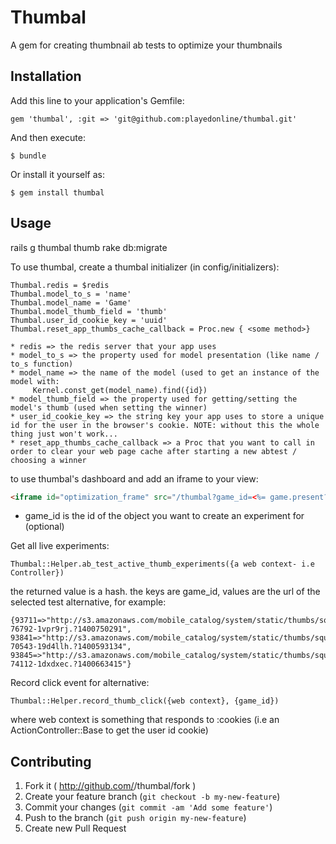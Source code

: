 # Thumbal

A gem for creating thumbnail ab tests to optimize your thumbnails

## Installation

Add this line to your application's Gemfile:

    gem 'thumbal', :git => 'git@github.com:playedonline/thumbal.git'

And then execute:

    $ bundle

Or install it yourself as:

    $ gem install thumbal

## Usage

rails g thumbal thumb
rake db:migrate

To use thumbal, create a thumbal initializer (in config/initializers):

    Thumbal.redis = $redis
    Thumbal.model_to_s = 'name'
    Thumbal.model_name = 'Game'
    Thumbal.model_thumb_field = 'thumb'
    Thumbal.user_id_cookie_key = 'uuid'
    Thumbal.reset_app_thumbs_cache_callback = Proc.new { <some method>}
    
    * redis => the redis server that your app uses
    * model_to_s => the property used for model presentation (like name / to_s function)
    * model_name => the name of the model (used to get an instance of the model with:
         Kernel.const_get(model_name).find({id})
    * model_thumb_field => the property used for getting/setting the model's thumb (used when setting the winner)
    * user_id_cookie_key => the string key your app uses to store a unique id for the user in the browser's cookie. NOTE: without this the whole thing just won't work...
    * reset_app_thumbs_cache_callback => a Proc that you want to call in order to clear your web page cache after starting a new abtest / choosing a winner

 
to use thumbal's dashboard and add an iframe to your view:

```html
<iframe id="optimization_frame" src="/thumbal?game_id=<%= game.present? ? game.id : '' %>"></iframe>
```

  * game_id is the id of the object you want to create an experiment for (optional)


Get all live experiments:

    Thumbal::Helper.ab_test_active_thumb_experiments({a web context- i.e Controller})

the returned value is a hash. the keys are game_id, values are the url of the selected test alternative, for example:

    {93711=>"http://s3.amazonaws.com/mobile_catalog/system/static/thumbs/square/47/original_RackMultipart20140522-76792-1vpr9rj.?1400750291", 93841=>"http://s3.amazonaws.com/mobile_catalog/system/static/thumbs/square/6/original_RackMultipart20140520-70543-19d4llh.?1400593134", 93845=>"http://s3.amazonaws.com/mobile_catalog/system/static/thumbs/square/10/original_RackMultipart20140521-74112-1dxdxec.?1400663415"}
    
    
Record click event for alternative:

    Thumbal::Helper.record_thumb_click({web context}, {game_id})
    
where web context is something that responds to :cookies (i.e an ActionController::Base to get the user id cookie)


## Contributing

1. Fork it ( http://github.com/<my-github-username>/thumbal/fork )
2. Create your feature branch (`git checkout -b my-new-feature`)
3. Commit your changes (`git commit -am 'Add some feature'`)
4. Push to the branch (`git push origin my-new-feature`)
5. Create new Pull Request
